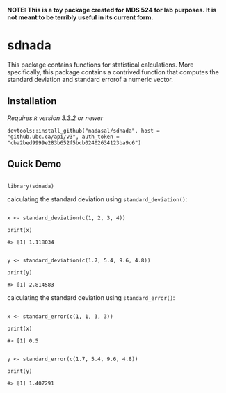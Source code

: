 **NOTE: This is a toy package created for MDS 524 for lab purposes. It is not meant to be terribly useful in its current form.**

# sdnada

This package contains functions for statistical calculations. More specifically, this package contains a contrived function that computes the standard deviation and standard errorof a numeric vector.

## Installation

*Requires `R` version 3.3.2 or newer*

```
devtools::install_github("nadasal/sdnada", host = "github.ubc.ca/api/v3", auth_token = "cba2bed9999e283b652f5bcb02402634123ba9c6")

```

## Quick Demo

```

library(sdnada)

```

calculating the standard deviation using `standard_deviation()`:

```

x <- standard_deviation(c(1, 2, 3, 4))

print(x)

#> [1] 1.118034

```

```

y <- standard_deviation(c(1.7, 5.4, 9.6, 4.8))

print(y)

#> [1] 2.814583

```

calculating the standard deviation using `standard_error()`:

```

x <- standard_error(c(1, 1, 3, 3))

print(x)

#> [1] 0.5

```

```

y <- standard_error(c(1.7, 5.4, 9.6, 4.8))

print(y)

#> [1] 1.407291

```

